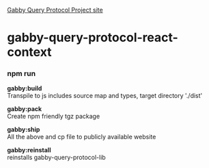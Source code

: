 [Gabby Query Protocol Project site](https://terary.github.io/gabby-query-protocol-www/)

# gabby-query-protocol-react-context

### npm run

**gabby:build**  
Transpile to js includes source map
and types, target directory './dist'

**gabby:pack**  
Create npm friendly tgz package

**gabby:ship**  
All the above and cp file to
publicly available website

**gabby:reinstall**  
reinstalls gabby-query-protocol-lib
